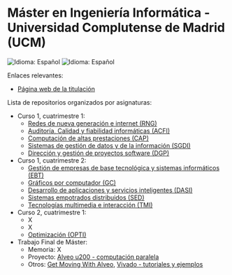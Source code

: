 # Máster en Ingeniería Informática - Universidad Complutense de Madrid (UCM)

![Idioma: Español](https://img.shields.io/badge/Idioma-Español-green.svg)
![Idioma: Español](https://img.shields.io/badge/Años_académicos-2022/2024-blue.svg)

Enlaces relevantes:

- [Página web de la titulación](https://informatica.ucm.es/master-en-ingenieria-informatica)

Lista de repositorios organizados por asignaturas:

- Curso 1, cuatrimestre 1:
  - [Redes de nueva generación e internet (RNG)](https://github.com/MarioInf-Master-CompuerScience-UCM/Redes-De-Nueva-Generacion)
  - [Auditoría, Calidad y fiabilidad informáticas (ACFI)](https://github.com/MarioInf-Master-CompuerScience-UCM/Auditoria_Calidad_Fiabilidad)
  - [Computación de altas prestaciones (CAP)](https://github.com/MarioInf-Master-CompuerScience-UCM/ComputacionAltasPrestaciones)
  - [Sistemas de gestión de datos y de la información (SGDI)](https://github.com/MarioInf-Master-CompuerScience-UCM/Gestion_datosInformacion)
  - [Dirección y gestión de proyectos software (DGP)](https://github.com/MarioInf-Master-CompuerScience-UCM/Gestion_proyectosSoftware)
- Curso 1, cuatrimestre 2:
  - [Gestión de empresas de base tecnológica y sistemas informáticos (EBT)](https://github.com/MarioInf-Master-CompuerScience-UCM/Gestion_empresasTecnologicas)
  - [Gráficos por computador (GC)](https://github.com/MarioInf-Master-CompuerScience-UCM/GraficosComputador)
  - [Desarrollo de aplicaciones y servicios inteligentes (DASI)](https://github.com/MarioInf-Master-CompuerScience-UCM/Desarrollo-de-aplicaciones-y-servicios-inteligentes)
  - [Sistemas empotrados distribuidos (SED)](https://github.com/MarioInf-Master-CompuerScience-UCM/Sistemas-empotrados-distribuidos?tab=readme-ov-file)
  - [Tecnologías multimedia e interacción (TMI)](https://github.com/MarioInf-Master-CompuerScience-UCM/Tecnologias-multimedia-e-interaccion)
- Curso 2, cuatrimestre 1:
  - X
  - X
  - [Optimización (OPTI)](https://github.com/MarioInf-Master-CompuerScience-UCM/Optimizacion)
- Trabajo Final de Máster:
  - Memoria: X
  - Proyecto: [Alveo u200 - computación paralela](https://github.com/MarioInf-Master-CompuerScience-UCM/TFM_u200_parallelComputation)
  - Otros: [Get Moving With Alveo](https://github.com/MarioInf-Master-CompuerScience-UCM/Get_Moving_With_Alveo), [Vivado - tutoriales y ejemplos](https://github.com/MarioInf-Master-CompuerScience-UCM/Vivado_tutorialsAndExamples)
